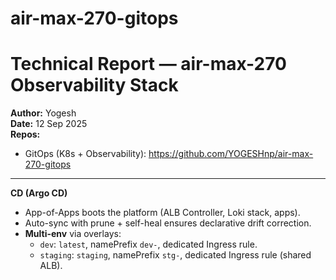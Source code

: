 # air-max-270-gitops

# Technical Report — air-max-270 Observability Stack

**Author:** Yogesh  
**Date:** 12 Sep 2025  
**Repos:**  
- GitOps (K8s + Observability): https://github.com/YOGESHnp/air-max-270-gitops

---

**CD (Argo CD)**
  - App-of-Apps boots the platform (ALB Controller, Loki stack, apps).
  - Auto-sync with prune + self-heal ensures declarative drift correction.
  - **Multi-env** via overlays:
    - `dev`: `latest`, namePrefix `dev-`, dedicated Ingress rule.
    - `staging`: `staging`, namePrefix `stg-`, dedicated Ingress rule (shared ALB).

